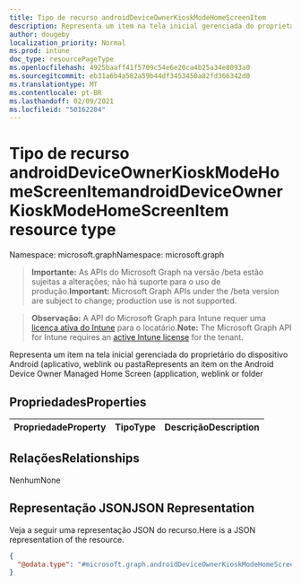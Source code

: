 ```yaml
---
title: Tipo de recurso androidDeviceOwnerKioskModeHomeScreenItem
description: Representa um item na tela inicial gerenciada do proprietário do dispositivo Android (aplicativo, weblink ou pasta
author: dougeby
localization_priority: Normal
ms.prod: intune
doc_type: resourcePageType
ms.openlocfilehash: 4925baaff41f5709c54e6e20ca4b25a34e8093a0
ms.sourcegitcommit: eb31a6b4a582a59b44df3453450a82fd366342d0
ms.translationtype: MT
ms.contentlocale: pt-BR
ms.lasthandoff: 02/09/2021
ms.locfileid: "50162204"
---
```

# <a name="androiddeviceownerkioskmodehomescreenitem-resource-type"></a><span data-ttu-id="748ab-103">Tipo de recurso androidDeviceOwnerKioskModeHomeScreenItem</span><span class="sxs-lookup"><span data-stu-id="748ab-103">androidDeviceOwnerKioskModeHomeScreenItem resource type</span></span>

<span data-ttu-id="748ab-104">Namespace: microsoft.graph</span><span class="sxs-lookup"><span data-stu-id="748ab-104">Namespace: microsoft.graph</span></span>

> <span data-ttu-id="748ab-105">**Importante:** As APIs do Microsoft Graph na versão /beta estão sujeitas a alterações; não há suporte para o uso de produção.</span><span class="sxs-lookup"><span data-stu-id="748ab-105">**Important:** Microsoft Graph APIs under the /beta version are subject to change; production use is not supported.</span></span>

> <span data-ttu-id="748ab-106">**Observação:** A API do Microsoft Graph para Intune requer uma [licença ativa do Intune](https://go.microsoft.com/fwlink/?linkid=839381) para o locatário.</span><span class="sxs-lookup"><span data-stu-id="748ab-106">**Note:** The Microsoft Graph API for Intune requires an [active Intune license](https://go.microsoft.com/fwlink/?linkid=839381) for the tenant.</span></span>

<span data-ttu-id="748ab-107">Representa um item na tela inicial gerenciada do proprietário do dispositivo Android (aplicativo, weblink ou pasta</span><span class="sxs-lookup"><span data-stu-id="748ab-107">Represents an item on the Android Device Owner Managed Home Screen (application, weblink or folder</span></span>

## <a name="properties"></a><span data-ttu-id="748ab-108">Propriedades</span><span class="sxs-lookup"><span data-stu-id="748ab-108">Properties</span></span>
|<span data-ttu-id="748ab-109">Propriedade</span><span class="sxs-lookup"><span data-stu-id="748ab-109">Property</span></span>|<span data-ttu-id="748ab-110">Tipo</span><span class="sxs-lookup"><span data-stu-id="748ab-110">Type</span></span>|<span data-ttu-id="748ab-111">Descrição</span><span class="sxs-lookup"><span data-stu-id="748ab-111">Description</span></span>|
|:---|:---|:---|

## <a name="relationships"></a><span data-ttu-id="748ab-112">Relações</span><span class="sxs-lookup"><span data-stu-id="748ab-112">Relationships</span></span>
<span data-ttu-id="748ab-113">Nenhum</span><span class="sxs-lookup"><span data-stu-id="748ab-113">None</span></span>

## <a name="json-representation"></a><span data-ttu-id="748ab-114">Representação JSON</span><span class="sxs-lookup"><span data-stu-id="748ab-114">JSON Representation</span></span>
<span data-ttu-id="748ab-115">Veja a seguir uma representação JSON do recurso.</span><span class="sxs-lookup"><span data-stu-id="748ab-115">Here is a JSON representation of the resource.</span></span>
<!-- {
  "blockType": "resource",
  "@odata.type": "microsoft.graph.androidDeviceOwnerKioskModeHomeScreenItem"
}
-->
``` json
{
  "@odata.type": "#microsoft.graph.androidDeviceOwnerKioskModeHomeScreenItem"
}
```




